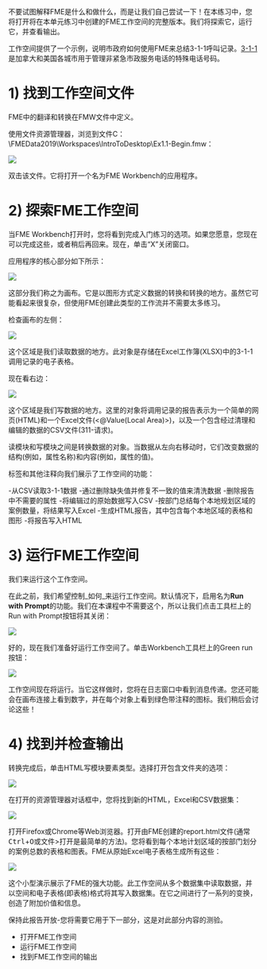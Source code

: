 不要试图解释FME是什么和做什么，而是让我们自己尝试一下！在本练习中，您将打开将在本单元练习中创建的FME工作空间的完整版本。我们将探索它，运行它，并查看输出。

工作空间提供了一个示例，说明市政府如何使用FME来总结3-1-1呼叫记录。[3-1-1](https://en.wikipedia.org/wiki/3-1-1)是加拿大和美国各城市用于管理非紧急市政服务电话的特殊电话号码。

# 1) 找到工作空间文件

FME中的翻译和转换在FMW文件中定义。

使用文件资源管理器，浏览到文件C：\\FMEData2019\\Workspaces\\IntroToDesktop\\Ex1.1-Begin.fmw：

![](./Images/Img1.200.Ex1.LocateWorkspace.png)

双击该文件。它将打开一个名为FME Workbench的应用程序。

# 2) 探索FME工作空间

当FME Workbench打开时，您将看到完成入门练习的选项。如果您愿意，您现在可以完成这些，或者稍后再回来。现在，单击“X”关闭窗口。

应用程序的核心部分如下所示：

![](./Images/Img1.201.Ex1.OpenedWorkspace.png)

这部分我们称之为画布。它是以图形方式定义数据的转换和转换的地方。虽然它可能看起来很复杂，但使用FME创建此类型的工作流并不需要太多练习。

检查画布的左侧：

![](./Images/Img1.202.Ex1.BookmarkedReader.png)

这个区域是我们读取数据的地方。此对象是存储在Excel工作簿(XLSX)中的3-1-1调用记录的电子表格。

现在看右边：

![](./Images/Img1.203.Ex1.BookmarkedWriter.png)

这个区域是我们写数据的地方。这里的对象将调用记录的报告表示为一个简单的网页(HTML)和一个Excel文件(<@Value(Local Area)>)，以及一个包含经过清理和编辑的数据的CSV文件(311-请求)。

读模块和写模块之间是转换数据的对象。当数据从左向右移动时，它们改变数据的结构(例如，属性名称)和内容(例如，属性的值)。

标签和其他注释向我们展示了工作空间的功能：

-从CSV读取3-1-1数据
-通过删除缺失值并修复不一致的值来清洗数据
-删除报告中不需要的属性
-将编辑过的原始数据写入CSV
-按部门总结每个本地规划区域的案例数量，将结果写入Excel
-生成HTML报告，其中包含每个本地区域的表格和图形
-将报告写入HTML

# 3) 运行FME工作空间

我们来运行这个工作空间。

在此之前，我们希望控制_如何_来运行工作空间。默认情况下，启用名为**Run with Prompt**的功能。我们在本课程中不需要这个，所以让我们点击工具栏上的Run with Prompt按钮将其关闭：

![](./Images/run-with-prompt.png)

好的，现在我们准备好运行工作空间了。单击Workbench工具栏上的Green run按钮：

![](./Images/run-button.png)

工作空间现在将运行。当它这样做时，您将在日志窗口中看到消息传递。您还可能会在画布连接上看到数字，并在每个对象上看到绿色带注释的图标。我们稍后会讨论这些！

# 4) 找到并检查输出

转换完成后，单击HTML写模块要素类型。选择打开包含文件夹的选项：

![](./Images/Img1.205.Ex1.OpenContainingFolder.png)

在打开的资源管理器对话框中，您将找到新的HTML，Excel和CSV数据集：

![](./Images/Img1.206.Ex1.OutputFiles.png)

打开Firefox或Chrome等Web浏览器。打开由FME创建的report.html文件(通常<kbd>Ctrl</kbd>+<kbd>O</kbd>或文件>打开是最简单的方法)。您将看到每个本地计划区域的按部门划分的案例总数的表格和图表。FME从原始Excel电子表格生成所有这些：

![](./Images/Img1.207.Ex1.HTMLOutput.png)

这个小型演示展示了FME的强大功能。此工作空间从多个数据集中读取数据，并以空间和电子表格(即表格)格式将其写入数据集。在它之间进行了一系列的变换，创造了附加价值和信息。

保持此报告开放-您将需要它用于下一部分，这是对此部分内容的测验。


<UL>
<li>打开FME工作空间</li>
<li>运行FME工作空间</li>
<li>找到FME工作空间的输出</li>
</UL>
